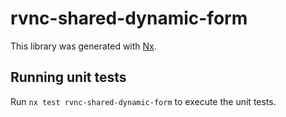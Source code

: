 # rvnc-shared-dynamic-form

This library was generated with [Nx](https://nx.dev).

## Running unit tests

Run `nx test rvnc-shared-dynamic-form` to execute the unit tests.
